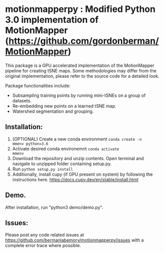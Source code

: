 # motionmapperpy : Modified Python 3.0 implementation of MotionMapper (https://github.com/gordonberman/MotionMapper)

This package is a GPU accelerated implementation of the MotionMapper pipeline for creating tSNE maps. Some methodologies 
may differ from the original implementation, please refer to the source code for a detailed look.  

Package functionalities include:
- Subsampling training points by running mini-tSNEs on a group of datasets. 
- Re-embedding new points on a learned tSNE map. 
- Watershed segmentation and grouping. 

## Installation:
1. (OPTIONAL) Create a new conda environment <code>conda create -n mmenv python=3.6</code>
2. Activate desired conda environemnt <code>conda activate mmenv</code> 
3. Download the repository and unzip contents. Open terminal and navigate to unzipped folder containing setup.py.
4. Run <code>python setup.py install</code>
5. Additionally, install cupy (if GPU present on system) by following the instructions here. 
https://docs.cupy.dev/en/stable/install.html

## Demo.
After installation, run "python3 demo/demo.py". 

## Issues:
Please post any code related issues at https://github.com/bermanlabemory/motionmapperpy/issues with a complete error 
trace where possible. 